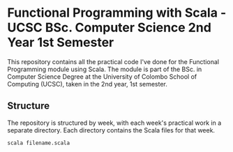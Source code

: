 # Functional Programming with Scala - UCSC BSc. Computer Science 2nd Year 1st Semester

This repository contains all the practical code I've done for the Functional Programming module using Scala. The module is part of the BSc. in Computer Science Degree at the University of Colombo School of Computing (UCSC), taken in the 2nd year, 1st semester.

## Structure

The repository is structured by week, with each week's practical work in a separate directory. Each directory contains the Scala files for that week.

```bash
scala filename.scala